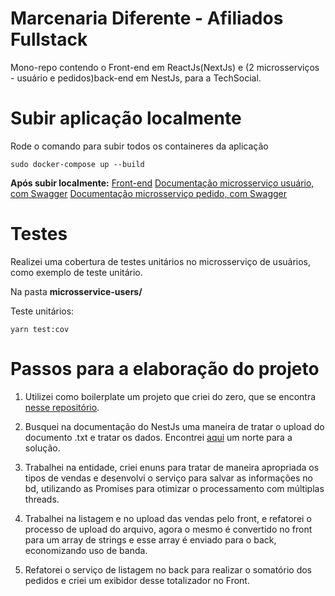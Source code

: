 # Marcenaria Diferente - Afiliados Fullstack
Mono-repo contendo o Front-end em ReactJs(NextJs) e (2 microsserviços - usuário e pedidos)back-end em NestJs, para a TechSocial.

# Subir aplicação localmente
Rode o comando para subir todos os containeres da aplicação

```
sudo docker-compose up --build
```
**Após subir localmente:**
[Front-end](http://localhost:3000)
[Documentação microsserviço usuário, com Swagger](http://localhost:3003/api)
[Documentação microsserviço pedido, com Swagger](http://localhost:3333/api)

# Testes
Realizei uma cobertura de testes unitários no microsserviço de usuários, como exemplo de teste unitário.

Na pasta **microsservice-users/**

Teste unitários:
```
yarn test:cov
```

# Passos para a elaboração do projeto
1. Utilizei como boilerplate um projeto que criei do zero, que se encontra [nesse repositório](https://github.com/acristoni/monorepo-front-microsservicos).

2. Busquei na documentação do NestJs uma maneira de tratar o upload do documento .txt e tratar os dados. Encontrei [aqui](https://docs.nestjs.com/techniques/file-upload) um norte para a solução.

3. Trabalhei na entidade, criei enuns para tratar de maneira apropriada os tipos de vendas e desenvolvi o serviço para salvar as informações no bd, utilizando as Promises para otimizar o processamento com múltiplas threads.

4. Trabalhei na listagem e no upload das vendas pelo front, e refatorei o processo de upload do arquivo, agora o mesmo é convertido no front para um array de strings e esse array é enviado para o back, economizando uso de banda.

5. Refatorei o serviço de listagem no back para realizar o somatório dos pedidos e criei um exibidor desse totalizador no Front.

